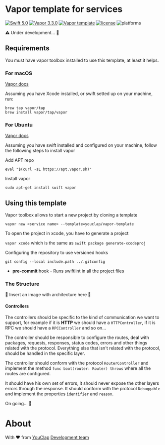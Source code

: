 # Vapor template for services

[![Swift 5.0](https://img.shields.io/badge/Swift-5.0-orange.svg?style=flat)](https://developer.apple.com/swift/)
[![Vapor 3.3.0](https://img.shields.io/badge/Vapor-3.3.0-blueviolet.svg?style=flat)](https://github.com/vapor/vapor)
[![Vapor template](https://img.shields.io/badge/Vapor-template-blueviolet.svg?style=flat)](https://github.com/vapor/vapor)
[![license](https://img.shields.io/badge/license-MIT-lightgrey.svg)](https://github.com/Youclap/vapor-template/blob/master/LICENSE)
![platforms](https://img.shields.io/badge/platforms-server%20side-lightgrey.svg)

⚠️  Under development... 🚧

## Requirements

You must have vapor toolbox installed to use this template, at least it helps.

### For macOS

[Vapor docs](https://docs.vapor.codes/3.0/install/macos/)

Assuming you have Xcode installed, or swift setted up on your machine, run:

```
brew tap vapor/tap
brew install vapor/tap/vapor
```

### For Ubuntu

[Vapor docs](https://docs.vapor.codes/3.0/install/ubuntu/)

Assuming you have swift installed and configured on your machine, follow the following steps to install vapor

Add APT repo

`eval "$(curl -sL https://apt.vapor.sh)"`

Install vapor

`sudo apt-get install swift vapor`

## Using this template

Vapor toolbox allows to start a new project by cloning a template

`vapor new <service name> --template=youclap/vapor-template`

To open the project in xcode, you have to generate a project

`vapor xcode` which is the same as `swift package generate-xcodeproj`

Configuring the repository to use versioned hooks

`git config --local include.path ../.gitconfig`

* **pre-commit** hook - Runs swiftlint in all the project files

### The Structure

🚧 Insert an image with architecture here 🚧

#### Controllers

The controllers should be specific to the kind of communication we want to support, for example if it is **HTTP** we should have a `HTTPController`, if it is RPC we should have a `RPCController` and so on...

The controller should be responsible to configure the routes, deal with packages, requests, responses, status codes, errors and other things related with the protocol.
Everything else that isn't related with the protocol, should be handled in the specific layer.

The controller should conform with the protocol `RouterController` and implement the method `func boot(router: Router) throws` where all the routes are configured.

It should have his own set of errors, it should never expose the other layers errors through the response.
It should conform with the protocol `Debuggable` and implement the properties `identifier` and `reason`.

On going... 🚧

# About

With ❤️ from [YouClap](https://youclap.tech) [Development team](mailto://development@youclap.tech)
